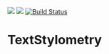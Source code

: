 [![](https://img.shields.io/badge/docs-stable-blue.svg)](https://borh.github.io/TextStylometry.jl/stable)
[![](https://img.shields.io/badge/docs-latest-blue.svg)](https://borh.github.io/TextStylometry.jl/latest)
[![Build Status](https://travis-ci.org/borh/TextStylometry.jl.svg?branch=master)](https://travis-ci.org/borh/TextStylometry.jl)

# TextStylometry
